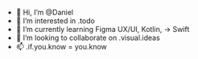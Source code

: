 - 👋 Hi, I’m @Daniel
- 👀 I’m interested in .todo
- 🌱 I’m currently learning Figma UX/UI, Kotlin, -> Swift 
- 💞️ I’m looking to collaborate on .visual.ideas
- 📫 .if.you.know = you.know

<!---
DanielGabler/DanielGabler is a ✨ special ✨ repository because its `README.md` (this file) appears on your GitHub profile.
You can click the Preview link to take a look at your changes.
--->
